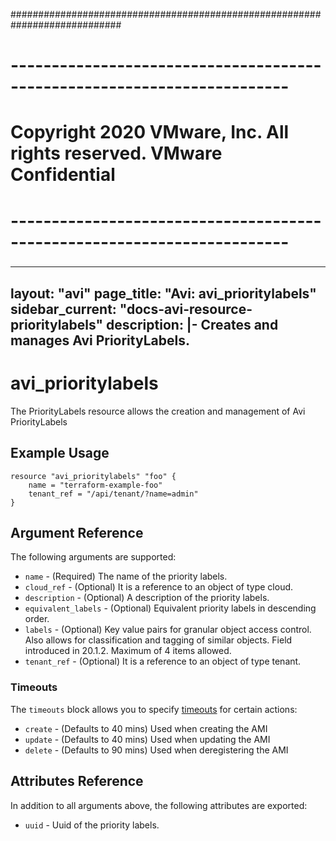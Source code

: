 ############################################################################
# ------------------------------------------------------------------------
# Copyright 2020 VMware, Inc.  All rights reserved. VMware Confidential
# ------------------------------------------------------------------------
###

---
layout: "avi"
page_title: "Avi: avi_prioritylabels"
sidebar_current: "docs-avi-resource-prioritylabels"
description: |-
  Creates and manages Avi PriorityLabels.
---

# avi_prioritylabels

The PriorityLabels resource allows the creation and management of Avi PriorityLabels

## Example Usage

```hcl
resource "avi_prioritylabels" "foo" {
    name = "terraform-example-foo"
    tenant_ref = "/api/tenant/?name=admin"
}
```

## Argument Reference

The following arguments are supported:

* `name` - (Required) The name of the priority labels.
* `cloud_ref` - (Optional) It is a reference to an object of type cloud.
* `description` - (Optional) A description of the priority labels.
* `equivalent_labels` - (Optional) Equivalent priority labels in descending order.
* `labels` - (Optional) Key value pairs for granular object access control. Also allows for classification and tagging of similar objects. Field introduced in 20.1.2. Maximum of 4 items allowed.
* `tenant_ref` - (Optional) It is a reference to an object of type tenant.


### Timeouts

The `timeouts` block allows you to specify [timeouts](https://www.terraform.io/docs/configuration/resources.html#timeouts) for certain actions:

* `create` - (Defaults to 40 mins) Used when creating the AMI
* `update` - (Defaults to 40 mins) Used when updating the AMI
* `delete` - (Defaults to 90 mins) Used when deregistering the AMI

## Attributes Reference

In addition to all arguments above, the following attributes are exported:

* `uuid` -  Uuid of the priority labels.

